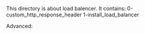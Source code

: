 This directory is about load balencer. It contains:
0-custom_http_response_header
1-install_load_balancer

Advanced:

